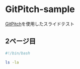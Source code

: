 # GitPitch-sample
[GitPitch](https://gitpitch.com/)を使用したスライドテスト

## 2ページ目
```sh
#!/bin/bash

ls -la
```
